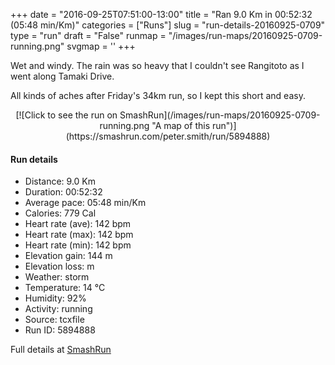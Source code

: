 +++
date = "2016-09-25T07:51:00-13:00"
title = "Ran 9.0 Km in 00:52:32 (05:48 min/Km)"
categories = ["Runs"]
slug = "run-details-20160925-0709"
type = "run"
draft = "False"
runmap = "/images/run-maps/20160925-0709-running.png"
svgmap = '<polyline points="0 73, 3 67, 8 68, 10 70, 13 69, 13 69, 16 66, 24 57, 27 53, 29 52, 31 50, 32 50, 33 53, 34 53, 34 53, 41 46, 43 44, 46 41, 54 37, 58 36, 64 39, 68 35, 69 33, 71 32, 77 32, 92 33, 96 35, 100 39, 94 35, 90 33, 66 33, 45 28, 43 30, 40 31, 36 27, 35 28, 37 31, 40 34, 39 37, 31 43, 24 52, 12 62, 6 71, 2 70, 0 73">'
+++

Wet and windy. The rain was so heavy that I couldn't see Rangitoto as I went along Tamaki Drive. 

All kinds of aches after Friday's 34km run, so I kept this short and easy. 



<!--more-->

<center>
[![Click to see the run on SmashRun](/images/run-maps/20160925-0709-running.png "A map of this run")](https://smashrun.com/peter.smith/run/5894888)
</center>

#### Run details

* Distance: 9.0 Km
* Duration: 00:52:32
* Average pace: 05:48 min/Km
* Calories: 779 Cal
* Heart rate (ave): 142 bpm
* Heart rate (max): 142 bpm
* Heart rate (min): 142 bpm
* Elevation gain: 144 m
* Elevation loss:  m
* Weather: storm
* Temperature: 14 &deg;C
* Humidity: 92%
* Activity: running
* Source: tcxfile
* Run ID: 5894888

Full details at [SmashRun](https://smashrun.com/peter.smith/run/5894888)
